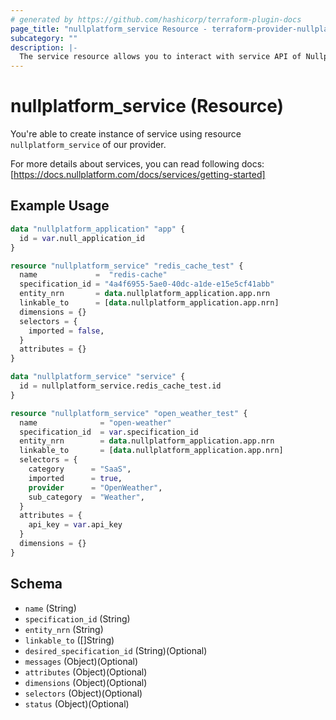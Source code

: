 ```yaml
---
# generated by https://github.com/hashicorp/terraform-plugin-docs
page_title: "nullplatform_service Resource - terraform-provider-nullplatform"
subcategory: ""
description: |-
  The service resource allows you to interact with service API of Nullplatform
---
```


# nullplatform_service (Resource)

You're able to create instance of service using resource `nullplatform_service` of our provider.

For more details about services, you can read following docs: [https://docs.nullplatform.com/docs/services/getting-started]

## Example Usage

```terraform
data "nullplatform_application" "app" {
  id = var.null_application_id
}

resource "nullplatform_service" "redis_cache_test" {
  name             =  "redis-cache"
  specification_id = "4a4f6955-5ae0-40dc-a1de-e15e5cf41abb"
  entity_nrn       = data.nullplatform_application.app.nrn
  linkable_to      = [data.nullplatform_application.app.nrn]
  dimensions = {}
  selectors = {
    imported = false,
  }
  attributes = {}
}

data "nullplatform_service" "service" {
  id = nullplatform_service.redis_cache_test.id
}

resource "nullplatform_service" "open_weather_test" {
  name              = "open-weather"
  specification_id  = var.specification_id
  entity_nrn        = data.nullplatform_application.app.nrn
  linkable_to       = [data.nullplatform_application.app.nrn]
  selectors = {
    category      = "SaaS",
    imported      = true,
    provider      = "OpenWeather",
    sub_category  = "Weather",
  }
  attributes = {
    api_key = var.api_key
  }
  dimensions = {}
}
```

## Schema

- `name` (String)
- `specification_id` (String)
- `entity_nrn` (String)
- `linkable_to` ([]String)
- `desired_specification_id` (String)(Optional)
- `messages` (Object)(Optional)
- `attributes` (Object)(Optional)
- `dimensions` (Object)(Optional)
- `selectors` (Object)(Optional)
- `status` (Object)(Optional)
